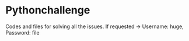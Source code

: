# Pythonchallenge
Codes and files for solving all the issues.
If requested -> Username: huge, Password: file
